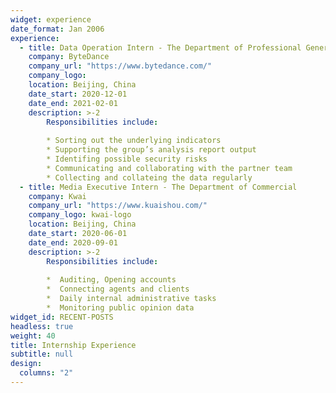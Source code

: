 ```yaml
---
widget: experience
date_format: Jan 2006
experience:
  - title: Data Operation Intern - The Department of Professional Generated Content
    company: ByteDance
    company_url: "https://www.bytedance.com/"
    company_logo: 
    location: Beijing, China
    date_start: 2020-12-01
    date_end: 2021-02-01
    description: >-2
        Responsibilities include:
        
        * Sorting out the underlying indicators 
        * Supporting the group’s analysis report output
        * Identifing possible security risks 
        * Communicating and collaborating with the partner team
        * Collecting and collateing the data regularly
  - title: Media Executive Intern - The Department of Commercial
    company: Kwai
    company_url: "https://www.kuaishou.com/"
    company_logo: kwai-logo
    location: Beijing, China
    date_start: 2020-06-01
    date_end: 2020-09-01
    description: >-2
        Responsibilities include:
        
        *  Auditing, Opening accounts
        *  Connecting agents and clients
        *  Daily internal administrative tasks
        *  Monitoring public opinion data
widget_id: RECENT-POSTS
headless: true
weight: 40
title: Internship Experience
subtitle: null
design:
  columns: "2"
---
```

